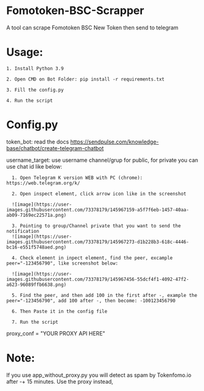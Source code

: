 # Fomotoken-BSC-Scrapper
A tool can scrape Fomotoken BSC New Token then send to telegram

# Usage:

    1. Install Python 3.9
    
    2. Open CMD on Bot Folder: pip install -r requirements.txt
    
    3. Fill the config.py
    
    4. Run the script
    
    
# Config.py

token_bot: read the docs https://sendpulse.com/knowledge-base/chatbot/create-telegram-chatbot

username_target: use username channel/grup for public, for private you can use chat id like below:

      1. Open Telegram K version WEB with PC (chrome): https://web.telegram.org/k/

      2. Open inspect element, click arrow icon like in the screenshot 

      ![image](https://user-images.githubusercontent.com/73378179/145967159-a5f7f6eb-1457-40aa-ab09-7169ec22571a.png)

      3. Pointing to group/Channel private that you want to send the notification
      ![image](https://user-images.githubusercontent.com/73378179/145967273-d1b228b3-618c-4446-bc16-e551f5748aed.png)

      4. Check element in inpect element, find the peer, excample peer="-123456790", like screenshot below:

      ![image](https://user-images.githubusercontent.com/73378179/145967456-55dcf4f1-4092-47f2-a623-96089ffb6638.png)         

      5. Find the peer, and then add 100 in the first after -, example the peer="-123456790", add 100 after -, then become: -100123456790

      6. Then Paste it in the config file

      7. Run the script
      
proxy_conf = "YOUR PROXY API HERE"

# Note:

If you use app_without_proxy.py you will detect as spam by Tokenfomo.io after -+ 15 minutes. Use the proxy instead,

